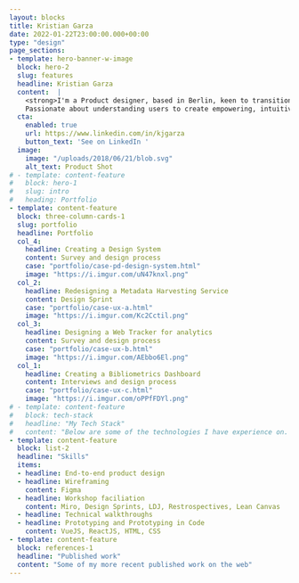 ```yaml
---
layout: blocks
title: Kristian Garza 
date: 2022-01-22T23:00:00.000+00:00
type: "design"
page_sections:
- template: hero-banner-w-image
  block: hero-2
  slug: features
  headline: Kristian Garza 
  content:  |
    <strong>I'm a Product designer, based in Berlin, keen to transition into UX Research in AI organisation.</strong>
    Passionate about understanding users to create empowering, intuitive experiences. Strong research, prototyping, and coding skills. Experienced in leveraging design and AI to solve real-world problems.
  cta:
    enabled: true
    url: https://www.linkedin.com/in/kjgarza
    button_text: 'See on LinkedIn '
  image:
    image: "/uploads/2018/06/21/blob.svg"
    alt_text: Product Shot
# - template: content-feature
#   block: hero-1
#   slug: intro
#   heading: Portfolio
- template: content-feature
  block: three-column-cards-1
  slug: portfolio
  headline: Portfolio
  col_4:
    headline: Creating a Design System
    content: Survey and design process
    case: "portfolio/case-pd-design-system.html"
    image: "https://i.imgur.com/uN47knxl.png"
  col_2:
    headline: Redesigning a Metadata Harvesting Service
    content: Design Sprint
    case: "portfolio/case-ux-a.html"
    image: "https://i.imgur.com/Kc2Cctil.png"
  col_3:
    headline: Designing a Web Tracker for analytics
    content: Survey and design process
    case: "portfolio/case-ux-b.html"
    image: "https://i.imgur.com/AEbbo6El.png"
  col_1:
    headline: Creating a Bibliometrics Dashboard
    content: Interviews and design process
    case: "portfolio/case-ux-c.html"
    image: "https://i.imgur.com/oPPfFDYl.png"
# - template: content-feature
#   block: tech-stack
#   headline: "My Tech Stack"
#   content: "Below are some of the technologies I have experience on. This is not an exhaustive list."
- template: content-feature
  block: list-2
  headline: "Skills"
  items:
  - headline: End-to-end product design
  - headline: Wireframing
    content: Figma
  - headline: Workshop faciliation
    content: Miro, Design Sprints, LDJ, Restrospectives, Lean Canvas
  - headline: Technical walkthroughs
  - headline: Prototyping and Prototyping in Code
    content: VueJS, ReactJS, HTML, CSS  
- template: content-feature
  block: references-1
  headline: "Published work"
  content: "Some of my more recent published work on the web"
---
```

